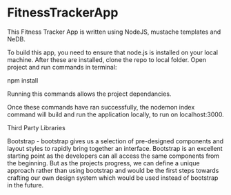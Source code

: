 # FitnessTrackerApp

This Fitness Tracker App is written using NodeJS, mustache templates and NeDB.

To build this app, you need to ensure that node.js is installed on your local machine. After these are installed, clone the repo to local folder. Open project and run commands in terminal:

npm install

Running this commands allows the project dependancies.

Once these commands have ran successfully, the nodemon index command will build and run the application locally, to run on localhost:3000.

Third Party Libraries

Bootstrap - bootstrap gives us a selection of pre-designed components and layout styles to rapidly bring together an interface. Bootstrap is an excellent starting point as the developers can all access the same components from the beginning. But as the projects progress, we can define a unique approach rather than using bootstrap and would be the first steps towards crafting our own design system which would be used instead of bootstrap in the future.

